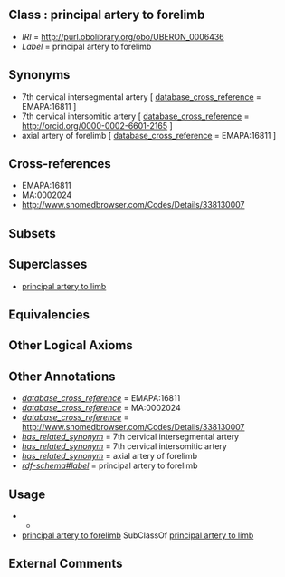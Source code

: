 
## Class : principal artery to forelimb

 * *IRI* = http://purl.obolibrary.org/obo/UBERON_0006436
 * *Label* = principal artery to forelimb

## Synonyms

 * 7th cervical intersegmental artery [ [database_cross_reference](../../ef/oboInOwl#hasDbXref.md) = EMAPA:16811 ]
 * 7th cervical intersomitic artery [ [database_cross_reference](../../ef/oboInOwl#hasDbXref.md) = http://orcid.org/0000-0002-6601-2165 ]
 * axial artery of forelimb [ [database_cross_reference](../../ef/oboInOwl#hasDbXref.md) = EMAPA:16811 ]

## Cross-references

 * EMAPA:16811
 * MA:0002024
 * http://www.snomedbrowser.com/Codes/Details/338130007

## Subsets


## Superclasses

 * [principal artery to limb](../../UBERON/18/UBERON_0007718.md)

## Equivalencies


## Other Logical Axioms


## Other Annotations

 * *[database_cross_reference](../../ef/oboInOwl#hasDbXref.md)* = EMAPA:16811
 * *[database_cross_reference](../../ef/oboInOwl#hasDbXref.md)* = MA:0002024
 * *[database_cross_reference](../../ef/oboInOwl#hasDbXref.md)* = http://www.snomedbrowser.com/Codes/Details/338130007
 * *[has_related_synonym](../../ym/oboInOwl#hasRelatedSynonym.md)* = 7th cervical intersegmental artery
 * *[has_related_synonym](../../ym/oboInOwl#hasRelatedSynonym.md)* = 7th cervical intersomitic artery
 * *[has_related_synonym](../../ym/oboInOwl#hasRelatedSynonym.md)* = axial artery of forelimb
 * *[rdf-schema#label](../../el/rdf-schema#label.md)* = principal artery to forelimb

## Usage

 * -
 * [principal artery to forelimb](../../UBERON/36/UBERON_0006436.md) SubClassOf [principal artery to limb](../../UBERON/18/UBERON_0007718.md)

## External Comments

